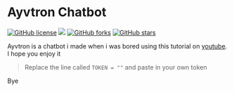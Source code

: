 # Ayvtron Chatbot

[![GitHub license](https://img.shields.io/github/license/Bumblebee99YT/Ayvtron.svg)](https://github.com/Bumblebee99YT/Ayvtron/blob/master/LICENSE)
 ![](https://img.shields.io/github/languages/code-size/Bumblebee99YT/Ayvtron) [![GitHub forks](https://img.shields.io/github/forks/Bumblebee99YT/Ayvtron.svg?style=social&label=Fork&maxAge=2592000)](https://GitHub.com/Bumblebee99YT/Ayvtron/network/) [![GitHub stars](https://img.shields.io/github/stars/Bumblebee99YT/Ayvtron.svg?style=social&label=Star&maxAge=2592000)](https://GitHub.com/Bumblebee99YT/Ayvtron/stargazers/)

Ayvtron is a chatbot i made when i was bored using this tutorial on [youtube](https://www.youtube.com/watch?v=xKfaobGpKlQ).
I hope you enjoy it
> Replace the line called `TOKEN = ""` and paste in your own token

Bye
